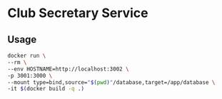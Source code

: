 # Club Secretary Service

## Usage

```sh 
docker run \
--rm \
--env HOSTNAME=http://localhost:3002 \
-p 3001:3000 \
--mount type=bind,source="$(pwd)"/database,target=/app/database \
-it $(docker build -q .)
```

